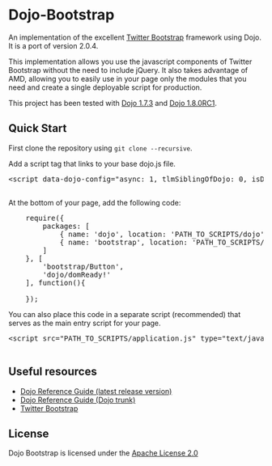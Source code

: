 Dojo-Bootstrap
==============

An implementation of the excellent [Twitter Bootstrap](http://twitter.github.com/bootstrap/) framework using Dojo. It is a port of version 2.0.4.

This implementation allows you use the javascript components of Twitter Bootstrap without the need to include jQuery. It also takes advantage of AMD, allowing you to easily use in your page only the modules that you need and create a single deployable script for production.

This project has been tested with [Dojo 1.7.3](http://dojotoolkit.org/download/) and [Dojo 1.8.0RC1](http://download.dojotoolkit.org/release-1.8.0rc1/).

Quick Start
-----------

First clone the repository using `git clone --recursive`.

Add a script tag that links to your base dojo.js file.
<pre>
&lt;script data-dojo-config="async: 1, tlmSiblingOfDojo: 0, isDebug: 1" src="PATH_TO_SCRIPTS/dojo/dojo.js"></script>
</pre>
At the bottom of your page, add the following code:

<pre>
	require({  
	    packages: [  
	        { name: 'dojo', location: 'PATH_TO_SCRIPTS/dojo' },  
	        { name: 'bootstrap', location: 'PATH_TO_SCRIPTS/bootstrap' }  
	    ]  
	}, [   
		'bootstrap/Button',  
		'dojo/domReady!'  
	], function(){  
	  
	});  
</pre>

You can also place this code in a separate script (recommended) that serves as the main entry script for your page.
<pre>
&lt;script src="PATH_TO_SCRIPTS/application.js" type="text/javascript"></script>
</pre>

Useful resources
----------------

* [Dojo Reference Guide (latest release version)](http://dojotoolkit.org/reference-guide/)
* [Dojo Reference Guide (Dojo trunk)](http://livedocs.dojotoolkit.org/)
* [Twitter Bootstrap](http://twitter.github.com/bootstrap/)

License
-------

Dojo Bootstrap is licensed under the [Apache License 2.0](http://www.apache.org/licenses/LICENSE-2.0)